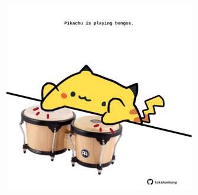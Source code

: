 <!-- built at 22/10/2023, 08:00:43 UTC -->
<p align="center">
  <img width="500" height="500" src="./ReadmeImage.svg">
</p>
